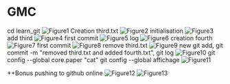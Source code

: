 # GMC
cd learn_git
![Figure1](./imgs/1.png)
Creation third.txt
![Figure2](./imgs/2.png)
initialisation
![Figure3](./imgs/3.png)
add third
![Figure4](./imgs/4.png)
first commit
![Figure5](./imgs/5.png)
log
![Figure6](./imgs/6.png)
creation fourth
![Figure7](./imgs/7.png)
first commit
![Figure8](./imgs/8.png)
remove third.txt
![Figure9](./imgs/9.png)
new git add, git commit -m "removed third.txt and added fourth.txt", git log
![Figure10](./imgs/10.png)
git config --global  core.paper "cat"
git config --global affichage
![Figure11](./imgs/11.png)


++Bonus pushing to github online
![Figure12](./imgs/12.png)
![Figure13](./imgs/13.png)
